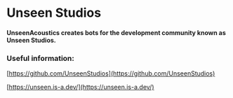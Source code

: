 # Unseen Studios
#### UnseenAcoustics creates bots for the development community known as Unseen Studios.


### Useful information:

[https://github.com/UnseenStudios](https://github.com/UnseenStudios)

[https://unseen.is-a.dev/](https://unseen.is-a.dev/)

